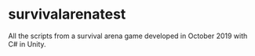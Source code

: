 # survivalarenatest
All the scripts from a survival arena game developed in October 2019 with C# in Unity.
